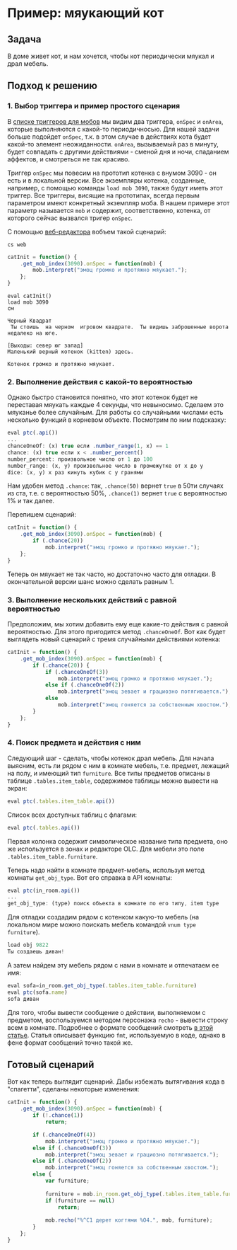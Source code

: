# Пример: мяукающий кот

## Задача

В доме живет кот, и нам хочется, чтобы кот периодически мяукал и драл мебель.

## Подход к решению

### 1. Выбор триггера и пример простого сценария

В [списке триггеров для мобов](https://github.com/dreamland-mud/dreamland_code/wiki/Fenia-char-triggers) мы видим два триггера, ```onSpec``` и ```onArea```, которые выполняются с какой-то периодичносью. Для нашей задачи больше подойдет ```onSpec```, т.к. в этом случае в действиях кота будет какой-то элемент неожиданности. ```onArea```, вызываемый раз в минуту, будет совпадать с другими действиями - сменой дня и ночи, спаданием аффектов, и смотреться не так красиво.

Триггер ```onSpec``` мы повесим на прототип котенка с внумом 3090 - он есть и в локальной версии.
Все экземпляры котенка, созданные, например, с помощью команды ```load mob 3090```, также будут иметь этот триггер. Все триггеры, висящие на прототипах, всегда первым параметром имеют конкретный экземпляр моба. В нашем примере этот параметр называется ```mob``` и содержит, соответственно, котенка, от которого сейчас вызвался тригер ```onSpec```.

С помощью [веб-редактора](https://github.com/dreamland-mud/dreamland_code/wiki/Fenia-editor) вобъем такой сценарий:
```
cs web
```
```javascript
catInit = function() {
    .get_mob_index(3090).onSpec = function(mob) {
        mob.interpret("эмоц громко и протяжно мяукает.");
    };
}
```
```
eval catInit()
load mob 3090
см

Черный Квадрат 
 Ты стоишь  на черном  игровом квадрате.  Ты видишь заброшенные ворота
недалеко на юге.

[Выходы: север юг запад]
Маленький верный котенок (kitten) здесь.

Котенок громко и протяжно мяукает.
```

### 2. Выполнение действия с какой-то вероятностью

Однако быстро становится понятно, что этот котенок будет не переставая мяукать каждые 4 секунды, что невыносимо.
Сделаем это мяуканье более случайным. Для работы со случайными числами есть несколько функций в корневом объекте.
Посмотрим по ним подсказку:
```javascript
eval ptc(.api())
...
chanceOneOf: (x) true если .number_range(1, x) == 1
chance: (x) true если x < .number_percent()
number_percent: произвольное число от 1 до 100
number_range: (x, y) произвольное число в промежутке от x до y
dice: (x, y) x раз кинуть кубик с y гранями
```

Нам удобен метод ```.chance```: так, ```.chance(50)``` вернет ```true``` в 50ти случаях из ста, т.е. с вероятностью 50%, ```.chance(1)``` вернет ```true``` с вероятностью 1% и так далее.

Перепишем сценарий:
```javascript
catInit = function() {
    .get_mob_index(3090).onSpec = function(mob) {
        if (.chance(20))
            mob.interpret("эмоц громко и протяжно мяукает.");
    };
}
```

Теперь он мяукает не так часто, но достаточно часто для отладки. В окончательной версии шанс можно сделать равным 1.

### 3. Выполнение нескольких действий с равной вероятностью

Предположим, мы хотим добавить ему еще какие-то действия с равной вероятностью. Для этого пригодится метод ```.chanceOneOf```. Вот как будет выглядеть новый сценарий с тремя случайными действиями котенка:
```javascript
catInit = function() {
    .get_mob_index(3090).onSpec = function(mob) {
        if (.chance(20)) {
            if (.chanceOneOf(3)) 
                mob.interpret("эмоц громко и протяжно мяукает.");
            else if (.chanceOneOf(2))
                mob.interpret("эмоц зевает и грациозно потягивается.");
            else
                mob.interpret("эмоц гоняется за собственным хвостом.");
        }
    };
}
```

### 4. Поиск предмета и действия с ним

Следующий шаг - сделать, чтобы котенок драл мебель. Для начала выясним, есть ли рядом с ним в комнате мебель,
т.е. предмет, лежащий на полу, и имеющий тип ```furniture```. Все типы предметов описаны в таблице ```.tables.item_table```, содержимое таблицы можно вывести на экран:
```javascript
eval ptc(.tables.item_table.api())
```
Список всех доступных таблиц с флагами:
```javascript
eval ptc(.tables.api())
```

Первая колонка содержит символическое название типа предмета, оно же используется в зонах и редакторе OLC. Для мебели это поле ```.tables.item_table.furniture```.

Теперь надо найти в комнате предмет-мебель, используя метод комнаты ```get_obj_type```. Вот его справка в API комнаты:
```javascript
eval ptc(in_room.api())
...
get_obj_type: (type) поиск объекта в комнате по его типу, item type
```
Для отладки создадим рядом с котенком какую-то мебель (на локальном мире можно поискать мебель командой ```vnum type furniture```).
```javascript
load obj 9822
Ты создаешь диван!
```
А затем найдем эту мебель рядом с нами в комнате и отпечатаем ее имя:
```javascript
eval sofa=in_room.get_obj_type(.tables.item_table.furniture)
eval ptc(sofa.name)
sofa диван
```

Для того, чтобы вывести сообщение о действии, выполняемом с предметом, воспользуемся методом персонажа ```recho``` - вывести строку всем в комнате. Подробнее о формате сообщений смотреть [в этой статье](https://github.com/dreamland-mud/dreamland_code/wiki/ACT-format#%D0%A4%D1%83%D0%BD%D0%BA%D1%86%D0%B8%D1%8F-fmt). Статья описывает функцию ```fmt```, используемую в коде, однако в фене формат сообщений точно такой же.

## Готовый сценарий

Вот как теперь выглядит сценарий. Дабы избежать вытягивания кода в "спагетти", сделаны некоторые изменения:

```javascript
catInit = function() {
    .get_mob_index(3090).onSpec = function(mob) {
        if (!.chance(1))
            return;

        if (.chanceOneOf(4)) 
            mob.interpret("эмоц громко и протяжно мяукает.");
        else if (.chanceOneOf(3))
            mob.interpret("эмоц зевает и грациозно потягивается.");
        else if (.chanceOneOf(2))
            mob.interpret("эмоц гоняется за собственным хвостом.");
        else {
            var furniture;
                
            furniture = mob.in_room.get_obj_type(.tables.item_table.furniture);
            if (furniture == null)
                return;
            
            mob.recho("%^C1 дерет когтями %O4.", mob, furniture);
        }
    };
}
```








 